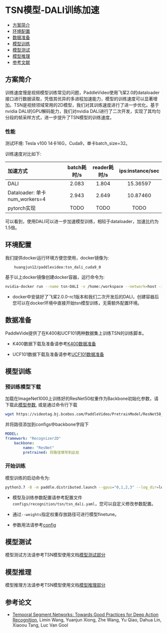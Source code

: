 # TSN模型-DALI训练加速

- [方案简介](#方案简介)
- [环境配置](#环境配置)
- [数据准备](#数据准备)
- [模型训练](#模型训练)
- [模型测试](#模型测试)
- [模型推理](#模型推理)
- [参考文献](#参考文献)

## 方案简介
训练速度慢是视频模型训练常见的问题，PaddleVideo使用飞桨2.0的dataloader接口进行数据读取，凭借其优异的多进程加速能力，模型的训练速度可以显著增加。TSN是视频领域常用的2D模型，我们对其训练速度进行了进一步优化。基于nvidia DALI的GPU解码能力，我们对nvidia DALI进行了二次开发，实现了其均匀分段的帧采样方式，进一步提升了TSN模型的训练速度。

### 性能

测试环境: Tesla v100 14卡16G，Cuda9，单卡batch_size=32。

训练速度对比如下:

| 加速方式  | batch耗时/s  | reader耗时/s | ips:instance/sec |
| :--------------- | :--------: | :------------: | :------------: |
| DALI | 2.083 | 1.804 | 15.36597  |
| Dataloader:  单卡num_workers=4 | 2.943 | 2.649 | 10.87460|
| pytorch实现 | TODO | TODO | TODO |

可以看到，使用DALI可以进一步加速模型训练，相较于dataloader，加速比约为1.5倍。

## 环境配置

我们提供docker运行环境方便您使用，docker镜像为:

```
    huangjun12/paddlevideo:tsn_dali_cuda9_0
```

基于以上docker镜像创建docker容器，运行命令为:

```bash
nvidia-docker run --name tsn-DALI -v /home:/workspace --network=host -it --shm-size 64g -e NVIDIA_DRIVER_CAPABILITIES=compute,utility,video huangjun12/paddlevideo:tsn_dali_cuda9_0 /bin/bash
```
- docker中安装好了飞桨2.0.0-rc1版本和我们二次开发后的DALI，创建容器后您可以在docker环境中直接开始tsn模型训练，无需额外配置环境。

## 数据准备

PaddleVide提供了在K400和UCF101两种数据集上训练TSN的训练脚本。

- K400数据下载及准备请参考[K400数据准备](../../dataset/k400.md)

- UCF101数据下载及准备请参考[UCF101数据准备](../../dataset/ucf101.md)

## 模型训练

### 预训练模型下载

加载在ImageNet1000上训练好的ResNet50权重作为Backbone初始化参数，请下载此[模型参数](https://videotag.bj.bcebos.com/PaddleVideo/PretrainModel/ResNet50_pretrain.pdparams),
或是通过命令行下载

```bash
wget https://videotag.bj.bcebos.com/PaddleVideo/PretrainModel/ResNet50_pretrain.pdparams
```

并将路径添加到configs中backbone字段下

```yaml
MODEL:
framework: "Recognizer2D"
    backbone:
        name: "ResNet"
        pretrained: 将路径填写到此处
```

### 开始训练

模型训练的启动命令为: 

```bash
python3.7 -B -m paddle.distributed.launch --gpus="0,1,2,3" --log_dir=log_tsn main.py --train_dali -c configs/recognition/tsn/tsn_dali.yaml -o log_level="INFO"
```

- 模型及训练参数配置请参考配置文件```configs/recognition/tsn/tsn_dali.yaml```，您可以自定义修改参数配置。

- 通过`--weights`指定权重存放路径可进行模型finetune。 

- 参数用法请参考[config](../../tutorials/config.md)

## 模型测试

模型测试方法请参考TSN模型使用文档[模型测试部分](https://github.com/PaddlePaddle/PaddleVideo/blob/main/docs/zh-CN/model_zoo/recognition/tsn.md#模型测试)

## 模型推理

模型推理方法请参考TSN模型使用文档[模型推理部分](https://github.com/PaddlePaddle/PaddleVideo/blob/main/docs/zh-CN/model_zoo/recognition/tsn.md#模型推理)

## 参考论文

- [Temporal Segment Networks: Towards Good Practices for Deep Action Recognition](https://arxiv.org/abs/1608.00859), Limin Wang, Yuanjun Xiong, Zhe Wang, Yu Qiao, Dahua Lin, Xiaoou Tang, Luc Van Gool








